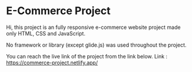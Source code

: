 # E-Commerce Project


Hi, this project is an fully responsive e-commerce website project made only HTML, CSS and JavaScript.

No framework or library (except glide.js) was used throughout the project.


You can reach the live link of the project from the link below.
Link : https://commerce-project.netlify.app/
